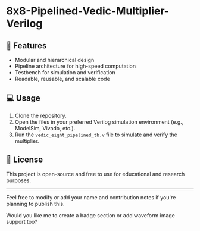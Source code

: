 # 8x8-Pipelined-Vedic-Multiplier-Verilog


## 📌 Features

- Modular and hierarchical design
- Pipeline architecture for high-speed computation
- Testbench for simulation and verification
- Readable, reusable, and scalable code

## 💻 Usage

1. Clone the repository.
2. Open the files in your preferred Verilog simulation environment (e.g., ModelSim, Vivado, etc.).
3. Run the `vedic_eight_pipelined_tb.v` file to simulate and verify the multiplier.

## 📜 License

This project is open-source and free to use for educational and research purposes.

---

Feel free to modify or add your name and contribution notes if you're planning to publish this.

Would you like me to create a badge section or add waveform image support too?
